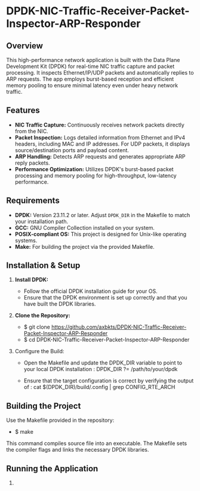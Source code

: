 # DPDK-NIC-Traffic-Receiver-Packet-Inspector-ARP-Responder

## Overview
This high-performance network application is built with the Data Plane Development Kit (DPDK) for real-time NIC traffic capture and packet processing. It inspects Ethernet/IP/UDP packets and automatically replies to ARP requests. The app employs burst-based reception and efficient memory pooling to ensure minimal latency even under heavy network traffic.

## Features
- **NIC Traffic Capture:** Continuously receives network packets directly from the NIC.
- **Packet Inspection:** Logs detailed information from Ethernet and IPv4 headers, including MAC and IP addresses. For UDP packets, it displays source/destination ports and payload content.
- **ARP Handling:** Detects ARP requests and generates appropriate ARP reply packets.
- **Performance Optimization:** Utilizes DPDK's burst-based packet processing and memory pooling for high-throughput, low-latency performance.

## Requirements
- **DPDK:** Version 23.11.2 or later. Adjust `DPDK_DIR` in the Makefile to match your installation path.
- **GCC:** GNU Compiler Collection installed on your system.
- **POSIX-compliant OS:** This project is designed for Unix-like operating systems.
- **Make:** For building the project via the provided Makefile.

## Installation & Setup
1. **Install DPDK:**
   - Follow the official DPDK installation guide for your OS.
   - Ensure that the DPDK environment is set up correctly and that you have built the DPDK libraries.

2. **Clone the Repository:**
   - $ git clone https://github.com/axbkts/DPDK-NIC-Traffic-Receiver-Packet-Inspector-ARP-Responder
   - $ cd DPDK-NIC-Traffic-Receiver-Packet-Inspector-ARP-Responder

4. Configure the Build:
   -  Open the Makefile and update the DPDK_DIR variable to point to your local DPDK installation :
      DPDK_DIR ?= /path/to/your/dpdk
      
   -  Ensure that the target configuration is correct by verifying the output of :
      cat $(DPDK_DIR)/build/.config | grep CONFIG_RTE_ARCH

## Building the Project
Use the Makefile provided in the repository:

 - $ make

This command compiles source file into an executable. The Makefile sets the compiler flags and links the necessary DPDK libraries.

## Running the Application
1. 
